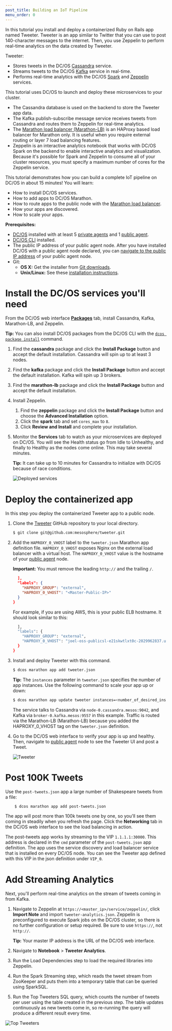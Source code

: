 ```yaml
---
post_title: Building an IoT Pipeline
menu_order: 0
---
```



In this tutorial you install and deploy a containerized Ruby on Rails app named Tweeter. Tweeter is an app similar to Twitter that you can use to post 140-character messages to the internet. Then, you use Zeppelin to perform real-time analytics on the data created by Tweeter.

Tweeter:

*   Stores tweets in the DC/OS [Cassandra][1] service.
*   Streams tweets to the DC/OS [Kafka][2] service in real-time.
*   Performs real-time analytics with the DC/OS [Spark][3] and [Zeppelin][4] services.

This tutorial uses DC/OS to launch and deploy these microservices to your cluster.

- The Cassandra database is used on the backend to store the Tweeter app data. 
- The Kafka publish-subscribe message service receives tweets from Cassandra and routes them to Zeppelin for real-time analytics.
- The [Marathon load balancer (Marathon-LB)][12] is an HAProxy based load balancer for Marathon only. It is useful when you require external routing or layer 7 load balancing features.
- Zeppelin is an interactive analytics notebook that works with DC/OS Spark on the backend to enable interactive analytics and visualization. Because it's possible for Spark and Zeppelin to consume all of your cluster resources, you must specify a maximum number of cores for the Zeppelin service.

This tutorial demonstrates how you can build a complete IoT pipeline on DC/OS in about 15 minutes! You will learn:

*   How to install DC/OS services.
*   How to add apps to DC/OS Marathon.
*   How to route apps to the public node with the [Marathon load balancer][5].
*   How your apps are discovered.
*   How to scale your apps.

**Prerequisites:**

*  [DC/OS](/docs/1.9/administration/installing/) installed with at least 5 [private agents][6] and 1 [public agent][6].
*  [DC/OS CLI](/docs/1.9/usage/cli/install/) installed.
*  The public IP address of your public agent node. After you have installed DC/OS with a public agent node declared, you can [navigate to the public IP address][9] of your public agent node.
*   Git:
    *   **OS X:** Get the installer from [Git downloads](http://git-scm.com/download/mac).
    *   **Unix/Linux:** See these [installation instructions](https://git-scm.com/book/en/v2/Getting-Started-Installing-Git).

# Install the DC/OS services you'll need
From the DC/OS web interface [**Packages**](/docs/1.9/usage/webinterface/#universe) tab, install Cassandra, Kafka, Marathon-LB, and Zeppelin.

__Tip:__ You can also install DC/OS packages from the DC/OS CLI with the [`dcos package install`][11] command.

1.  Find the **cassandra** package and click the **Install Package** button and accept the default installation. Cassandra will spin up to at least 3 nodes. 
1.  Find the **kafka** package and click the **Install Package** button and accept the default installation. Kafka will spin up 3 brokers.
1.  Find the **marathon-lb** package and click the **Install Package** button and accept the default installation.
1.  Install Zeppelin.
    1.  Find the **zeppelin** package and click the **Install Package** button and choose the **Advanced Installation** option. 
    1.  Click the **spark** tab and set `cores_max` to `8`. 
    1.  Click **Review and Install** and complete your installation.    
1.  Monitor the **Services** tab to watch as your microservices are deployed on DC/OS. You will see the Health status go from Idle to Unhealthy, and finally to Healthy as the nodes come online. This may take several minutes.

    **Tip:** It can take up to 10 minutes for Cassandra to initialize with DC/OS because of race conditions.
    
    ![Deployed services](../img/tweeter-deployed-services.png)

# Deploy the containerized app

In this step you deploy the containerized Tweeter app to a public node.

1.  Clone the [Tweeter][13] GitHub repository to your local directory.

    ```bash
    $ git clone git@github.com:mesosphere/tweeter.git
    ```

2.  Add the `HAPROXY_0_VHOST` label to the `tweeter.json` Marathon app definition file. `HAPROXY_0_VHOST` exposes Nginx on the external load balancer with a virtual host. The `HAPROXY_0_VHOST` value is the hostname of your [public agent][9] node. 

    **Important:** You must remove the leading `http://` and the trailing `/`. 
    
    ```json
      ],
      "labels": {
        "HAPROXY_GROUP": "external",
        "HAPROXY_0_VHOST": "<Master-Public-IP>"
      }
    }
    ```
    
    For example, if you are using AWS, this is your public ELB hostname. It should look similar to this: 
    
    ```bash
      ],
      "labels": {
        "HAPROXY_GROUP": "external",
        "HAPROXY_0_VHOST": "joel-oss-publicsl-e21skwtlxt0c-2029962837.us-west-2.elb.amazonaws.com"
      }
    }
    ```

4.  Install and deploy Tweeter with this command.
    
    ```bash
    $ dcos marathon app add tweeter.json
    ```
    
    **Tip:** The `instances` parameter in `tweeter.json` specifies the number of app instances. Use the following command to scale your app up or down:
    
    ```bash
    $ dcos marathon app update tweeter instances=<number_of_desired_instances>
    ```

    The service talks to Cassandra via `node-0.cassandra.mesos:9042`, and Kafka via `broker-0.kafka.mesos:9557` in this example. Traffic is routed via the Marathon-LB (Marathon-LB) because you added the HAPROXY_0_VHOST tag on the `tweeter.json` definition.

1.  Go to the DC/OS web interface to verify your app is up and healthy. Then, navigate to [public agent][9] node to see the Tweeter UI and post a Tweet.

    ![Tweeter][14]

# Post 100K Tweets

Use the `post-tweets.json` app a large number of Shakespeare tweets from a file:

        $ dcos marathon app add post-tweets.json
    

The app will post more than 100k tweets one by one, so you'll see them coming in steadily when you refresh the page. Click the **Networking** tab in the DC/OS web interface to see the load balancing in action.

The post-tweets app works by streaming to the VIP `1.1.1.1:30000`. This address is declared in the `cmd` parameter of the `post-tweets.json` app definition. The app uses the service discovery and load balancer service that is installed on every DC/OS node. You can see the Tweeter app defined with this VIP in the json definition under `VIP_0`.

# Add Streaming Analytics

Next, you'll perform real-time analytics on the stream of tweets coming in from Kafka.

1.  Navigate to Zeppelin at `https://<master_ip>/service/zeppelin/`, click **Import Note** and import `tweeter-analytics.json`. Zeppelin is preconfigured to execute Spark jobs on the DC/OS cluster, so there is no further configuration or setup required. Be sure to use `https://`, not `http://`.
    
    **Tip:** Your master IP address is the URL of the DC/OS web interface.

2.  Navigate to **Notebook** > **Tweeter Analytics**.

3.  Run the Load Dependencies step to load the required libraries into Zeppelin.

4.  Run the Spark Streaming step, which reads the tweet stream from ZooKeeper and puts them into a temporary table that can be queried using SparkSQL. 

5.  Run the Top Tweeters SQL query, which counts the number of tweets per user using the table created in the previous step. The table updates continuously as new tweets come in, so re-running the query will produce a different result every time.

![Top Tweeters][16]

 [1]: https://docs.mesosphere.com/1.9/usage/service-guides/cassandra/
 [2]: https://docs.mesosphere.com/1.9/usage/service-guides/kafka
 [3]: https://docs.mesosphere.com/1.9/usage/service-guides/spark/
 [4]: https://docs.mesosphere.com/1.9/usage/service-guides/zeppelin/
 [5]: https://github.com/mesosphere/marathon-lb
 [6]: /docs/1.9/overview/concepts/
 [7]: /docs/1.9/administration/installing/cloud/
 [8]: /docs/1.9/administration/installing/custom/
 [9]: /docs/1.9/administration/locate-public-agent/
 [10]: ../img/webui-universe-install.png
 [11]: /docs/1.9/usage/cli/command-reference/
 [12]: /docs/1.9/usage/service-discovery/marathon-lb/
 [13]: https://github.com/mesosphere/tweeter
 [14]: ../img/tweeter.png
 [16]: ../img/top-tweeters.png